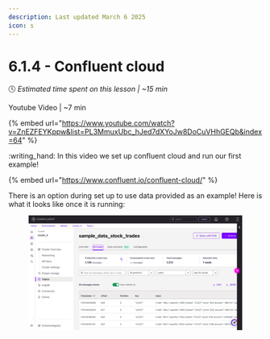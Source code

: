 ```yaml
---
description: Last updated March 6 2025
icon: s
---
```


# 6.1.4 - Confluent cloud

:clock4:  _Estimated time spent on this lesson | \~15 min_

Youtube Video | \~7 min

{% embed url="https://www.youtube.com/watch?v=ZnEZFEYKppw&list=PL3MmuxUbc_hJed7dXYoJw8DoCuVHhGEQb&index=64" %}

:writing\_hand: In this video we set up confluent cloud and run our first example!

{% embed url="https://www.confluent.io/confluent-cloud/" %}

There is an option during set up to use data provided as an example! Here is what it looks like once it is running:

<figure><img src="../../.gitbook/assets/Screen Shot 2025-03-06 at 6.00.21 PM.png" alt=""><figcaption></figcaption></figure>
